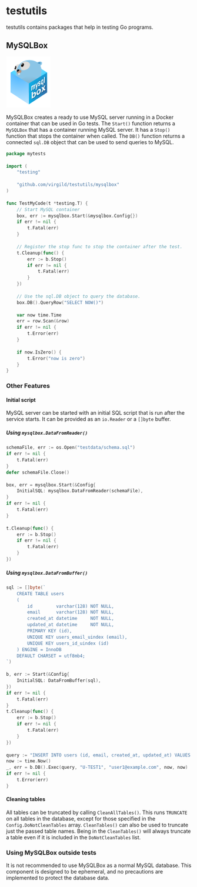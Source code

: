 # testutils

testutils contains packages that help in testing Go programs.

## MySQLBox

![MySQLBox logo](https://github.com/virgild/testutils/blob/main/static/logo.png?raw=true)

MySQLBox creates a ready to use MySQL server running in a Docker container that can be
used in Go tests. The `Start()` function returns a `MySQLBox` that has a container running MySQL server. 
It has a `Stop()` function that stops the container when called. The `DB()` function returns a connected 
`sql.DB` object that can be used to send queries to MySQL.

```go
package mytests

import (
	"testing"

	"github.com/virgild/testutils/mysqlbox"
)

func TestMyCode(t *testing.T) {
	// Start MySQL container
	box, err := mysqlbox.Start(&mysqlbox.Config{})
	if err != nil {
	    t.Fatal(err)
	}

	// Register the stop func to stop the container after the test.
	t.Cleanup(func() {
	    err := b.Stop()
	    if err != nil {
	        t.Fatal(err)
	    }
	})
	
	// Use the sql.DB object to query the database.
	box.DB().QueryRow("SELECT NOW()")
	
	var now time.Time
	err = row.Scan(&row)
	if err != nil {
	    t.Error(err)
	}
	
	if now.IsZero() {
	    t.Error("now is zero")
	}
}
```

### Other Features

#### Initial script

MySQL server can be started with an initial SQL script that is run after the service starts. It can be provided as an `io.Reader` or a `[]byte` buffer.

##### Using `mysqlbox.DataFromReader()`

```go
schemaFile, err := os.Open("testdata/schema.sql")
if err != nil {
    t.Fatal(err)
}
defer schemaFile.Close()

box, err = mysqlbox.Start(&Config{
    InitialSQL: mysqlbox.DataFromReader(schemaFile),
}
if err != nil {
    t.Fatal(err)
}

t.Cleanup(func() {
    err := b.Stop()
    if err != nil {
        t.Fatal(err)
    }
})
```

##### Using `mysqlbox.DataFromBuffer()`

```go
sql := []byte(`
	CREATE TABLE users
	(
		id         varchar(128) NOT NULL,
		email      varchar(128) NOT NULL,
		created_at datetime     NOT NULL,
		updated_at datetime     NOT NULL,
		PRIMARY KEY (id),
		UNIQUE KEY users_email_uindex (email),
		UNIQUE KEY users_id_uindex (id)
	) ENGINE = InnoDB
	DEFAULT CHARSET = utf8mb4;
`)

b, err := Start(&Config{
	InitialSQL: DataFromBuffer(sql),
})
if err != nil {
	t.Fatal(err)
}
t.Cleanup(func() {
	err := b.Stop()
	if err != nil {
		t.Fatal(err)
	}
})

query := "INSERT INTO users (id, email, created_at, updated_at) VALUES (?, ?, ?, ?)"
now := time.Now()
_, err = b.DB().Exec(query, "U-TEST1", "user1@example.com", now, now)
if err != nil {
	t.Error(err)
}
```

#### Cleaning tables

All tables can be truncated by calling `CleanAllTables()`. This runs `TRUNCATE` on all tables in the database, except for those specified in the `Config.DoNotCleanTables` array. `CleanTables()` can also be used to truncate just the passed table names. Being in the `CleanTables()` will always truncate a table even if it is included in the `DoNotCleanTables` list.

### Using MySQLBox outside tests

It is not recommended to use MySQLBox as a normal MySQL database. This component is designed to be ephemeral, and no precautions are implemented to protect the database data.